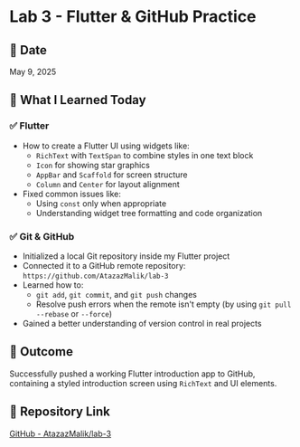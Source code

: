 # Lab 3 - Flutter & GitHub Practice

## 📅 Date
May 9, 2025

## 🧠 What I Learned Today

### ✅ Flutter
- How to create a Flutter UI using widgets like:
  - `RichText` with `TextSpan` to combine styles in one text block
  - `Icon` for showing star graphics
  - `AppBar` and `Scaffold` for screen structure
  - `Column` and `Center` for layout alignment
- Fixed common issues like:
  - Using `const` only when appropriate
  - Understanding widget tree formatting and code organization

### ✅ Git & GitHub
- Initialized a local Git repository inside my Flutter project
- Connected it to a GitHub remote repository:  
  `https://github.com/AtazazMalik/lab-3`
- Learned how to:
  - `git add`, `git commit`, and `git push` changes
  - Resolve push errors when the remote isn't empty (by using `git pull --rebase` or `--force`)
- Gained a better understanding of version control in real projects

## 🚀 Outcome
Successfully pushed a working Flutter introduction app to GitHub, containing a styled introduction screen using `RichText` and UI elements.

## 🔗 Repository Link
[GitHub - AtazazMalik/lab-3](https://github.com/AtazazMalik/lab-3)
